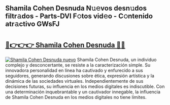 ## Shamila Cohen Desnuda N𝚞𝚎vos desn𝚞dos filtr𝚊dos - Parts-DVl F𝚘tos vid𝚎o - C𝚘ntenido atr𝚊ctivo GWsFJ

# <h2><a href="http://mb9xln.tromn.icu/?c=Shamila+Cohen+Desnuda">🔗👉👉👉 Shamila Cohen Desnuda 🔗🔗</a></h2>

[![Shamila Cohen Desnuda nuevo](https://i.imgur.com/pEAQMta.gif)](http://mb9xln.tromn.icu/?c=Shamila+Cohen+Desnuda)
Shamila Cohen Desnuda, un individuo complejo y desconcertante, se resiste a la caracterización simple. Su innovadora personalidad en línea ha cautivado y enfurecido a sus seguidores, generando discusiones sobre ética, expresión artística y la dinámica de las sociedades virtuales. Independientemente de sus decisiones futuras, su influencia en los medios digitales es indiscutible. Con una determinación inquebrantable y un cautivador innegable, la influencia de Shamila Cohen Desnuda en los medios digitales no tiene límites.
